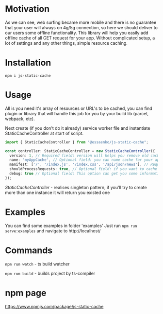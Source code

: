 # Motivation

As we can see, web surfing became more mobile and there is no guarantee that your user will always on 4g/5g connection, so here we should deliver to our users some offline functionality.
This library will help you easily add offline cache of all GET request for your app. Without complicated setup, a lot of settings and any other things, simple resource caching.

# Installation

```npm i js-static-cache```

# Usage

All is you need it's array of resources or URL's to be cached, you can find plugin or library that will handle this job for you by your build lib (parcel, webpack, etc).

Next create (if you don't do it already) service worker file and instantiate StaticCacheController at start of script.

```typescript
import { StaticCacheController } from "@essaenko/js-static-cache";

const controller: StaticCacheController = new StaticCacheController({
  version: 1, // Required field: version will helps you remove old cache and recreate storage with new one
  name: 'myAppCache', // Optional field: you can name cache for your app to exactly know where your data stored, default name is 'static_cache_controller'
  manifest: ['/', '/index.js', '/index.css', '/api/json/news'], // Required field: array of assets or url's to be cached
  shouldProcessRequests: true, // Optional field: if you want to cache all sent GET requests - set this field to true, false by default
  debug: true // Optional field: This option can get you some information for debugging
});
```
*StaticCacheController* - realises singleton pattern, if you'll try to create more than one instance it will return you existed one 

# Examples

You can find some examples in folder 'examples'
Just run ```npm run serve:examples``` and navigate to http://localhost/

# Commands

```npm run watch``` - ts build watcher

```npm run build``` - builds project by ts-compiler

# npm page

https://www.npmjs.com/package/js-static-cache
